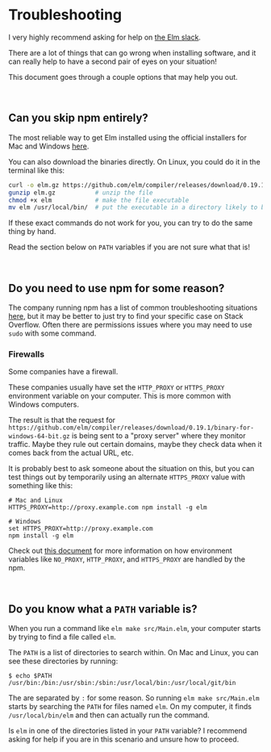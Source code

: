 # Troubleshooting

I very highly recommend asking for help on [the Elm slack](https://elmlang.herokuapp.com).

There are a lot of things that can go wrong when installing software, and it can really help to have a second pair of eyes on your situation!

This document goes through a couple options that may help you out.

<br/>


## Can you skip npm entirely?

The most reliable way to get Elm installed using the official installers for Mac and Windows [here][download].

You can also download the binaries directly. On Linux, you could do it in the terminal like this:

```bash
curl -o elm.gz https://github.com/elm/compiler/releases/download/0.19.1/binary-for-linux-64-bit.gz
gunzip elm.gz           # unzip the file
chmod +x elm            # make the file executable
mv elm /usr/local/bin/  # put the executable in a directory likely to be listed in your PATH variable
```

If these exact commands do not work for you, you can try to do the same thing by hand.

Read the section below on `PATH` variables if you are not sure what that is!

[download]: https://github.com/elm/compiler/releases/tag/0.19.1

<br/>


## Do you need to use npm for some reason?

The company running npm has a list of common troubleshooting situations [here](https://npm.community/c/support/troubleshooting), but it may be better to just try to find your specific case on Stack Overflow. Often there are permissions issues where you may need to use `sudo` with some command.

### Firewalls

Some companies have a firewall.

These companies usually have set the `HTTP_PROXY` or `HTTPS_PROXY` environment variable on your computer. This is more common with Windows computers.

The result is that the request for `https://github.com/elm/compiler/releases/download/0.19.1/binary-for-windows-64-bit.gz` is being sent to a "proxy server" where they monitor traffic. Maybe they rule out certain domains, maybe they check data when it comes back from the actual URL, etc.

It is probably best to ask someone about the situation on this, but you can test things out by temporarily using an alternate `HTTPS_PROXY` value with something like this:

```
# Mac and Linux
HTTPS_PROXY=http://proxy.example.com npm install -g elm

# Windows
set HTTPS_PROXY=http://proxy.example.com
npm install -g elm
```

Check out [this document](https://www.npmjs.com/package/request#controlling-proxy-behaviour-using-environment-variables) for more information on how environment variables like `NO_PROXY`, `HTTP_PROXY`, and `HTTPS_PROXY` are handled by the npm.

<br/>


## Do you know what a `PATH` variable is?

When you run a command like `elm make src/Main.elm`, your computer starts by trying to find a file called `elm`.

The `PATH` is a list of directories to search within. On Mac and Linux, you can see these directories by running:

```
$ echo $PATH
/usr/bin:/bin:/usr/sbin:/sbin:/usr/local/bin:/usr/local/git/bin
```

The are separated by `:` for some reason. So running `elm make src/Main.elm` starts by searching the `PATH` for files named `elm`. On my computer, it finds `/usr/local/bin/elm` and then can actually run the command.

Is `elm` in one of the directories listed in your `PATH` variable? I recommend asking for help if you are in this scenario and unsure how to proceed.

